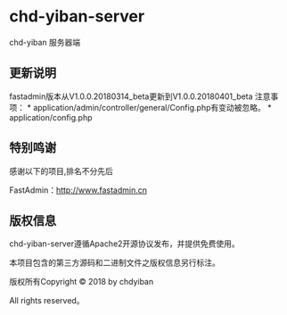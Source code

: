 chd-yiban-server
===============

chd-yiban 服务器端

## 更新说明
fastadmin版本从V1.0.0.20180314_beta更新到V1.0.0.20180401_beta
注意事项：
    * application/admin/controller/general/Config.php有变动被忽略。
    * application/config.php

## **特别鸣谢**

感谢以下的项目,排名不分先后

FastAdmin：http://www.fastadmin.cn

## 版权信息

chd-yiban-server遵循Apache2开源协议发布，并提供免费使用。

本项目包含的第三方源码和二进制文件之版权信息另行标注。

版权所有Copyright © 2018 by chdyiban 

All rights reserved。